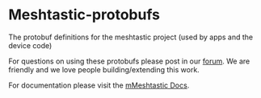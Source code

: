 # Meshtastic-protobufs

The protobuf definitions for the meshtastic project (used by apps and the device code)

For questions on using these protobufs please post in our [forum](meshtastic.discourse.group). We are friendly and we love people building/extending this work.

For documentation please visit the [mMeshtastic Docs](https://meshtastic.org/docs/developers/protobufs/api).
